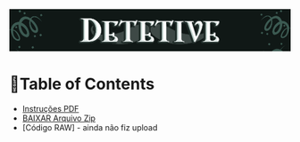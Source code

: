 <img alt="heading" src="https://github.com/mrslima/PUC_BCC/blob/main/TDE/Resolucao_de_Problemas_com_Logica_Matematica/header.png">

# 📖Table of Contents
- [Instruções PDF](https://github.com/mrslima/PUC_BCC/blob/main/TDE/Resolucao_de_Problemas_com_Logica_Matematica/TDE%20Detetive.pdf)
- [BAIXAR Arquivo Zip](https://github.com/mrslima/PUC_BCC/raw/main/TDE/Resolucao_de_Problemas_com_Logica_Matematica/TDE%20Detetive.zip)
- [Código RAW] - ainda não fiz upload
